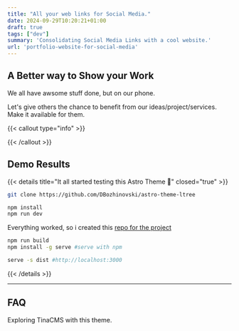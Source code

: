 ```yaml
---
title: "All your web links for Social Media."
date: 2024-09-29T10:20:21+01:00
draft: true
tags: ["dev"]
summary: 'Consolidating Social Media Links with a cool website.'
url: 'portfolio-website-for-social-media'
---
```


## A Better way to Show your Work

We all have awsome stuff done, but on our phone.

Let's give others the chance to benefit from our ideas/project/services. Make it available for them.

{{< callout type="info" >}}

{{< /callout >}}


<!-- 
https://www.udemy.com/instructor/marketplace-insights/?q=Generative%20AI&lang=es

https://www.udemy.com/courses/search/?src=ukw&q=local+llm -->

## Demo Results


{{< details title="It all started testing this Astro Theme 📌" closed="true" >}}

```sh
git clone https://github.com/DBozhinovski/astro-theme-ltree

npm install
npm run dev
```

Everything worked, so i created this [repo for the project](https://github.com/JAlcocerT/morita-web)


```sh
npm run build
npm install -g serve #serve with npm

serve -s dist #http://localhost:3000
```
{{< /details >}}

---

## FAQ

Exploring TinaCMS with this theme.

<!-- ### Web Analytics - A Comparison

Microsoft Dynamics 365 enhances marketing efforts by offering the capability to send emails directly from within the context of the records you are working on. This feature integrates seamlessly with its robust marketing automation capabilities.

- **Adobe Campaign**: This tool specializes in marketing automation, focusing on campaign management, email marketing, personalization, and orchestrating customer journeys across various channels. It assists in designing, executing, and measuring targeted marketing campaigns effectively.

- **Google Analytics**: A web analytics tool that tracks website traffic, user behavior, and conversions. It provides insights into how users interact with your website and identifies potential areas for improvement.

- **Adobe Analytics**: Known for its advanced capabilities in website analytics and customer journey intelligence. Adobe Analytics offers detailed insights into customer behaviors and preferences, going beyond basic traffic data to help understand deeper customer dynamics.

sf - secure forms
aa - adobe analytics
adf - azure data factory
ac - adobe campaign

Together, these tools provide comprehensive solutions for refining marketing strategies, enhancing user engagement, and ultimately driving business growth through informed decision-making. -->